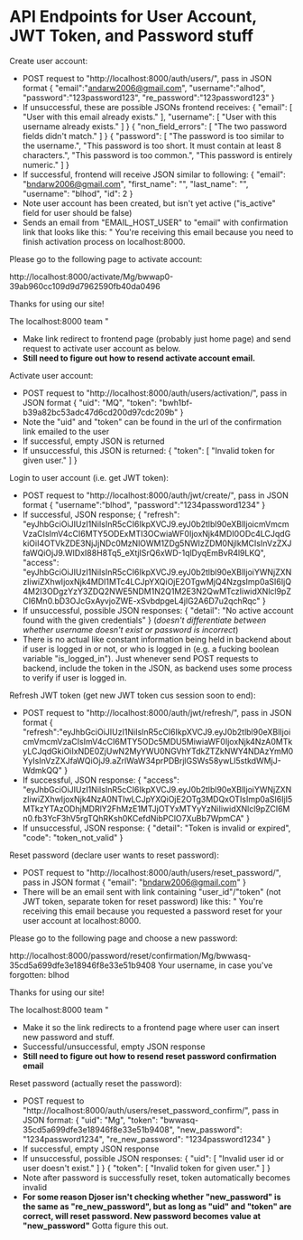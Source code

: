 # API Endpoints for User Account, JWT Token, and Password stuff
Create user account:
- POST request to "http://localhost:8000/auth/users/", pass in JSON format
{
    "email":"andarw2006@gmail.com",
    "username":"alhod",
    "password":"123password123",
    "re_password":"123password123"
}
- If unsuccessful, these are possible JSONs frontend receives:
{
    "email": [
        "User with this email already exists."
    ],
    "username": [
        "User with this username already exists."
    ]
}
{
    "non_field_errors": [
        "The two password fields didn't match."
    ]
}
{
    "password": [
        "The password is too similar to the username.",
        "This password is too short. It must contain at least 8 characters.",
        "This password is too common.",
        "This password is entirely numeric."
    ]
}
- If successful, frontend will receive JSON similar to following:
{
    "email": "bndarw2006@gmail.com",
    "first_name": "",
    "last_name": "",
    "username": "blhod",
    "id": 2
}
- Note user account has been created, but isn't yet active ("is_active" field for user should be false)
- Sends an email from "EMAIL_HOST_USER" to "email" with confirmation link that looks like this:
"
You're receiving this email because you need to finish activation process on localhost:8000.

Please go to the following page to activate account:

http://localhost:8000/activate/Mg/bwwap0-39ab960cc109d9d7962590fb40da0496

Thanks for using our site!

The localhost:8000 team
"
- Make link redirect to frontend page (probably just home page) and send request to activate user account as below.
- **Still need to figure out how to resend activate account email.**


Activate user account:
- POST request to "http://localhost:8000/auth/users/activation/", pass in JSON format
{
    "uid": "MQ",
    "token": "bwh1bf-b39a82bc53adc47d6cd200d97cdc209b"
}
- Note the "uid" and "token" can be found in the url of the confirmation link emailed to the user
- If successful, empty JSON is returned
- If unsuccessful, this JSON is returned:
{
    "token": [
        "Invalid token for given user."
    ]
}


Login to user account (i.e. get JWT token):
- POST request to "http://localhost:8000/auth/jwt/create/", pass in JSON format
{
    "username":"blhod",
    "password":"1234password1234"
}
- If successful, JSON response;
{
    "refresh": "eyJhbGciOiJIUzI1NiIsInR5cCI6IkpXVCJ9.eyJ0b2tlbl90eXBlIjoicmVmcmVzaCIsImV4cCI6MTY5ODExMTI3OCwiaWF0IjoxNjk4MDI0ODc4LCJqdGkiOiI4OTVkZDE3NjJjNDc0MzNlOWM1ZDg5NWIzZDM0NjlkMCIsInVzZXJfaWQiOjJ9.WIDxI88H8Tq5_eXtjISrQ6xWD-1qlDyqEmBvR4l9LKQ",
    "access": "eyJhbGciOiJIUzI1NiIsInR5cCI6IkpXVCJ9.eyJ0b2tlbl90eXBlIjoiYWNjZXNzIiwiZXhwIjoxNjk4MDI1MTc4LCJpYXQiOjE2OTgwMjQ4NzgsImp0aSI6IjQ4M2I3ODgzYzY3ZDQ2NWE5NDM1N2Q1M2E3N2QwMTczIiwidXNlcl9pZCI6Mn0.bD3OJcGxAyvjoZWE-xSvbdpgeL4jlG2A6D7u2qchRqc"
}
- If unsuccessful, possible JSON responses:
{
    "detail": "No active account found with the given credentials"
} (*doesn't differentiate between whether username doesn't exist or password is incorrect*)
- There is no actual like constant information being held in backend about if user is logged in or not, or who is logged in (e.g. a fucking boolean variable "is_logged_in"). Just whenever send POST requests to backend, include the token in the JSON, as backend uses some process to verify if user is logged in. 


Refresh JWT token (get new JWT token cus session soon to end):
- POST request to "http://localhost:8000/auth/jwt/refresh/", pass in JSON format
{
    "refresh":"eyJhbGciOiJIUzI1NiIsInR5cCI6IkpXVCJ9.eyJ0b2tlbl90eXBlIjoicmVmcmVzaCIsImV4cCI6MTY5ODc5MDU5MiwiaWF0IjoxNjk4NzA0MTkyLCJqdGkiOiIxNDE0ZjUwN2MyYWU0NGVhYTdkZTZkNWY4NDAzYmM0YyIsInVzZXJfaWQiOjJ9.aZrlWaW34prPDBrjlGSWs58ywLl5stkdWMjJ-WdmkQQ"
}
- If successful, JSON response:
{
    "access": "eyJhbGciOiJIUzI1NiIsInR5cCI6IkpXVCJ9.eyJ0b2tlbl90eXBlIjoiYWNjZXNzIiwiZXhwIjoxNjk4NzA0NTIwLCJpYXQiOjE2OTg3MDQxOTIsImp0aSI6IjI5MTkzYTAzODhjMDRlY2FhMzE1MTJjOTYxMTYyYzNiIiwidXNlcl9pZCI6Mn0.fb3YcF3hV5rgTQhRKsh0KCefdNibPClO7XuBb7WpmCA"
}
- If unsuccessful, JSON response:
{
    "detail": "Token is invalid or expired",
    "code": "token_not_valid"
}


Reset password (declare user wants to reset password):
- POST request to "http://localhost:8000/auth/users/reset_password/", pass in JSON format
{
    "email": "bndarw2006@gmail.com"
}
- There will be an email sent with link containing "user_id"/"token" (not JWT token, separate token for reset password) like this:
"
You're receiving this email because you requested a password reset for your user account at localhost:8000.

Please go to the following page and choose a new password:

http://localhost:8000/password/reset/confirmation/Mg/bwwasq-35cd5a699dfe3e18946f8e33e51b9408
Your username, in case you've forgotten: blhod

Thanks for using our site!

The localhost:8000 team
"
- Make it so the link redirects to a frontend page where user can insert new password and stuff.
- Successful/unsuccessful, empty JSON response
- **Still need to figure out how to resend reset password confirmation email**


Reset password (actually reset the password):
- POST request to "http://localhost:8000/auth/users/reset_password_confirm/", pass in JSON format:
{
    "uid": "Mg",
    "token": "bwwasq-35cd5a699dfe3e18946f8e33e51b9408",
    "new_password": "1234password1234",
    "re_new_password": "1234password1234"
}
- If successful, empty JSON response
- If unsuccessful, possible JSON responses:
{
    "uid": [
        "Invalid user id or user doesn't exist."
    ]
}
{
    "token": [
        "Invalid token for given user."
    ]
}
- Note after password is successfully reset, token automatically becomes invalid
- **For some reason Djoser isn't checking whether "new_password" is the same as "re_new_password", but as long as "uid" and "token" are correct, will reset password. New password becomes value at "new_password"** Gotta figure this out.